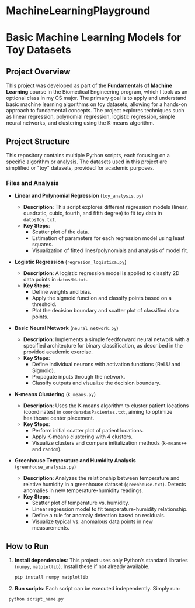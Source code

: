 # MachineLearningPlayground

# Basic Machine Learning Models for Toy Datasets

## Project Overview

This project was developed as part of the **Fundamentals of Machine Learning** course in the Biomedical Engineering program, which I took as an optional class in my CS major. The primary goal is to apply and understand basic machine learning algorithms on toy datasets, allowing for a hands-on approach to fundamental concepts. The project explores techniques such as linear regression, polynomial regression, logistic regression, simple neural networks, and clustering using the K-means algorithm.

## Project Structure

This repository contains multiple Python scripts, each focusing on a specific algorithm or analysis. The datasets used in this project are simplified or "toy" datasets, provided for academic purposes.

### Files and Analysis

- **Linear and Polynomial Regression** (`toy_analysis.py`)
  - **Description**: This script explores different regression models (linear, quadratic, cubic, fourth, and fifth degree) to fit toy data in `datosToy.txt`.
  - **Key Steps**:
    - Scatter plot of the data.
    - Estimation of parameters for each regression model using least squares.
    - Visualization of fitted lines/polynomials and analysis of model fit.
    
- **Logistic Regression** (`regresion_logistica.py`)
  - **Description**: A logistic regression model is applied to classify 2D data points in `datosNN.txt`.
  - **Key Steps**:
    - Define weights and bias.
    - Apply the sigmoid function and classify points based on a threshold.
    - Plot the decision boundary and scatter plot of classified data points.

- **Basic Neural Network** (`neural_network.py`)
  - **Description**: Implements a simple feedforward neural network with a specified architecture for binary classification, as described in the provided academic exercise.
  - **Key Steps**:
    - Define individual neurons with activation functions (ReLU and Sigmoid).
    - Propagate inputs through the network.
    - Classify outputs and visualize the decision boundary.

- **K-means Clustering** (`k_means.py`)
  - **Description**: Uses the K-means algorithm to cluster patient locations (coordinates) in `coordenadasPacientes.txt`, aiming to optimize healthcare center placement.
  - **Key Steps**:
    - Perform initial scatter plot of patient locations.
    - Apply K-means clustering with 4 clusters.
    - Visualize clusters and compare initialization methods (`k-means++` and `random`).

- **Greenhouse Temperature and Humidity Analysis** (`greenhouse_analysis.py`)
  - **Description**: Analyzes the relationship between temperature and relative humidity in a greenhouse dataset (`greenhouse.txt`). Detects anomalies in new temperature-humidity readings.
  - **Key Steps**:
    - Scatter plot of temperature vs. humidity.
    - Linear regression model to fit temperature-humidity relationship.
    - Define a rule for anomaly detection based on residuals.
    - Visualize typical vs. anomalous data points in new measurements.

## How to Run

1. **Install dependencies**: This project uses only Python’s standard libraries (`numpy`, `matplotlib`). Install these if not already available.

   ```bash
   pip install numpy matplotlib
   ```

2. **Run scripts**: Each script can be executed independently. Simply run:

  ```bash
   python script_name.py
  ```

